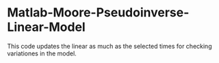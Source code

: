 # Matlab-Moore-Pseudoinverse-Linear-Model
This code updates the linear as much as the selected times for checking variationes in the model. 

